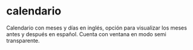 # calendario
Calendario con meses y días en inglés, opción para visualizar los meses antes y después en español.
Cuenta con ventana en modo semi transparente.
